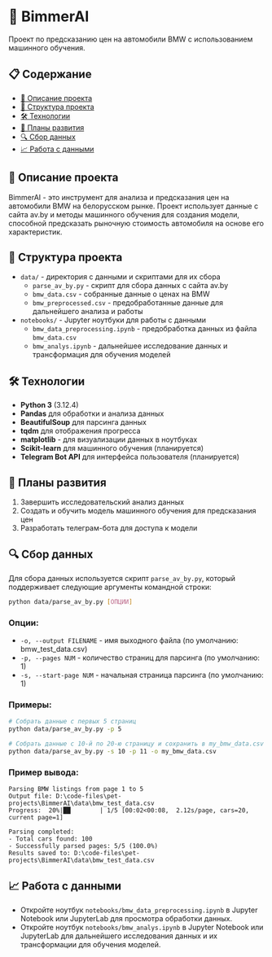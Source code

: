 # 🚗 BimmerAI

Проект по предсказанию цен на автомобили BMW с использованием машинного обучения.

## 📋 Содержание

- [📝 Описание проекта](#-описание-проекта)
- [📁 Структура проекта](#-структура-проекта)
- [🛠️ Технологии](#-технологии)
- [🚀 Планы развития](#-планы-развития)
- [🔍 Сбор данных](#-сбор-данных)
- [📈 Работа с данными](#-работа-с-данными)

## 📝 Описание проекта

BimmerAI - это инструмент для анализа и предсказания цен на автомобили BMW на белорусском рынке. Проект использует данные с сайта av.by и методы машинного обучения для создания модели, способной предсказать рыночную стоимость автомобиля на основе его характеристик.

## 📁 Структура проекта

- `data/` - директория с данными и скриптами для их сбора
  - `parse_av_by.py` - скрипт для сбора данных с сайта av.by
  - `bmw_data.csv` - собранные данные о ценах на BMW
  - `bmw_preprocessed.csv` - предобработанные данные для дальнейшего анализа и работы
- `notebooks/` - Jupyter ноутбуки для работы с данными
  - `bmw_data_preprocessing.ipynb` - предобработка данных из файла `bmw_data.csv`
  - `bmw_analys.ipynb` - дальнейшее исследование данных и трансформация для обучения моделей

## 🛠️ Технологии

- **Python 3** (3.12.4)
- **Pandas** для обработки и анализа данных
- **BeautifulSoup** для парсинга данных
- **tqdm** для отображения прогресса
- **matplotlib** - для визуализации данных в ноутбуках
- **Scikit-learn** для машинного обучения (планируется)
- **Telegram Bot API** для интерфейса пользователя (планируется)

## 🚀 Планы развития

1. Завершить исследовательский анализ данных
2. Создать и обучить модель машинного обучения для предсказания цен
3. Разработать телеграм-бота для доступа к модели

## 🔍 Сбор данных

Для сбора данных используется скрипт `parse_av_by.py`, который поддерживает следующие аргументы командной строки:

```bash
python data/parse_av_by.py [ОПЦИИ]
```

### Опции:

- `-o, --output FILENAME` - имя выходного файла (по умолчанию: bmw_test_data.csv)
- `-p, --pages NUM` - количество страниц для парсинга (по умолчанию: 1)
- `-s, --start-page NUM` - начальная страница парсинга (по умолчанию: 1)

### Примеры:

```bash
# Собрать данные с первых 5 страниц
python data/parse_av_by.py -p 5

# Собрать данные с 10-й по 20-ю страницу и сохранить в my_bmw_data.csv
python data/parse_av_by.py -s 10 -p 11 -o my_bmw_data.csv
```

### Пример вывода:

```
Parsing BMW listings from page 1 to 5
Output file: D:\code-files\pet-projects\BimmerAI\data\bmw_test_data.csv
Progress:  20%|██        | 1/5 [00:02<00:08,  2.12s/page, cars=20, current page=1]

Parsing completed:
- Total cars found: 100
- Successfully parsed pages: 5/5 (100.0%)
Results saved to: D:\code-files\pet-projects\BimmerAI\data\bmw_test_data.csv
```

## 📈 Работа с данными
- Откройте ноутбук `notebooks/bmw_data_preprocessing.ipynb` в Jupyter Notebook или JupyterLab для просмотра обработки данных.
- Откройте ноутбук `notebooks/bmw_analys.ipynb` в Jupyter Notebook или JupyterLab для дальнейшего исследования данных и их трансформации для обучения моделей. 